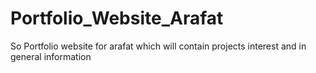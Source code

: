 # Portfolio_Website_Arafat
So Portfolio website for arafat which will contain projects interest and in general information
